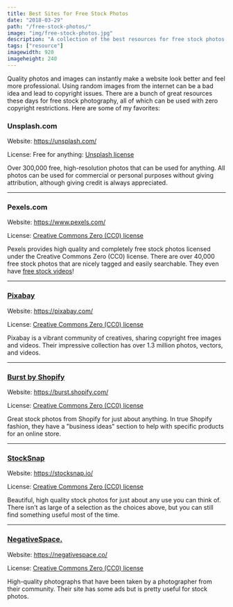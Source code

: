 ```yaml
---
title: Best Sites for Free Stock Photos
date: "2018-03-29"
path: "/free-stock-photos/"
image: "img/free-stock-photos.jpg"
description: "A collection of the best resources for free stock photos."
tags: ["resource"]
imagewidth: 920
imageheight: 240
---
```


Quality photos and images can instantly make a website look better and feel more professional. Using random images from the internet can be a bad idea and lead to copyright issues. There are a bunch of great resources these days for free stock photography, all of which can be used with zero copyright restrictions. Here are some of my favorites:

<h3 class="mt-5 mb-3">Unsplash.com</h3>

Website: https://unsplash.com/

License: Free for anything: [Unsplash license](https://unsplash.com/license)

Over 300,000 free, high-resolution photos that can be used for anything. All photos can be used for commercial or personal purposes without giving attribution, although giving credit is always appreciated.

<hr class="mt-5" />

<h3 class="mt-5 mb-3">Pexels.com</h3>

Website: https://www.pexels.com/

License: [Creative Commons Zero (CC0) license](https://creativecommons.org/publicdomain/zero/1.0/)

Pexels provides high quality and completely free stock photos licensed under the Creative Commons Zero (CC0) license. There are over 40,000 free stock photos that are nicely tagged and easily searchable. They even have [free stock videos](https://videos.pexels.com/)!

<hr class="mt-5" />

<h3 class="mt-5 mb-3"><a href="https://pixabay.com/">Pixabay</a></h3>

Website: https://pixabay.com/

License: [Creative Commons Zero (CC0) license](https://creativecommons.org/publicdomain/zero/1.0/)

Pixabay is a vibrant community of creatives, sharing copyright free images and videos. Their impressive collection has over 1.3 million photos, vectors, and videos.

<hr class="mt-5" />

<h3 class="mt-5 mb-3"><a href="https://burst.shopify.com/">Burst by Shopify</a></h3>

Website: https://burst.shopify.com/

License: [Creative Commons Zero (CC0) license](https://creativecommons.org/publicdomain/zero/1.0/)

Great stock photos from Shopify for just about anything. In true Shopify fashion, they have a "business ideas" section to help with specific products for an online store.

<hr class="mt-5" />

<h3 class="mt-5 mb-3"><a href="https://stocksnap.io/">StockSnap</a></h3>

Website: https://stocksnap.io/

License: [Creative Commons Zero (CC0) license](https://creativecommons.org/publicdomain/zero/1.0/)

Beautiful, high quality stock photos for just about any use you can think of. There isn't as large of a selection as the choices above, but you can still find something useful most of the time.

<hr class="mt-5" />

<h3 class="mt-5 mb-3"><a href="https://negativespace.co/">NegativeSpace.</a></h3>

Website: https://negativespace.co/

License: [Creative Commons Zero (CC0) license](https://creativecommons.org/publicdomain/zero/1.0/)

High-quality photographs that have been taken by a photographer from their community. Their site has some ads but is pretty useful for stock photos.